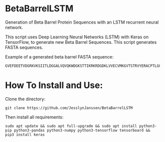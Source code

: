 # BetaBarrelLSTM
Generation of Beta Barrel Protein Sequences with an LSTM recurrent neural network. 

This script uses Deep Learning Neural Networks (LSTM) with Keras on TensorFlow, to generate new Beta Barrel Sequences. This script generates FASTA sequences.

Example of a generated beta barrel FASTA sequence:
```
GVEFDEETVDGRKVKSIITLDGGALVQVQKWDGKSTTIKRKRDGDKLVVECVMKGVTSTRVYERACPTLGGVGNQTTVDNGPDNSGGGDNVNGVAVGFVVVVPGGGTVGSTVGGGVISGVGGVTVDVTTIRVNIVVGRSVGTVVVDTTTVGTTIDSGDTNTVDGDDGTVTKAGGVRVDVVNFVGVGEGVNVPSLLVDKNVVIVRGTDGVNPGVRSYDG
```

# How To Install and Use:
Clone the directory:
```
git clone https://github.com/JesslynJanssen/BetaBarrelLSTM
```
Then install all requirements:
```
sudo apt update && sudo apt full-upgrade && sudo apt install python3-pip python3-pandas python3-numpy python3-tensorflow tensorboard && pip3 install keras
```
